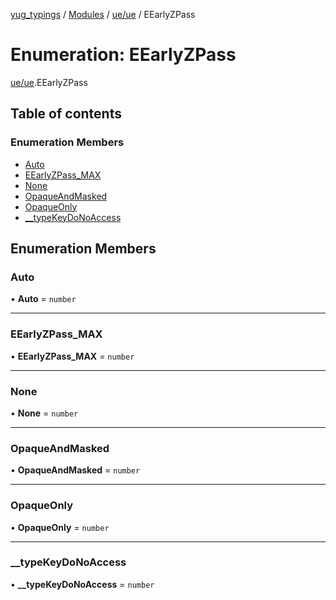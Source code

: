 [yug_typings](../README.md) / [Modules](../modules.md) / [ue/ue](../modules/ue_ue.md) / EEarlyZPass

# Enumeration: EEarlyZPass

[ue/ue](../modules/ue_ue.md).EEarlyZPass

## Table of contents

### Enumeration Members

- [Auto](ue_ue.EEarlyZPass.md#auto)
- [EEarlyZPass\_MAX](ue_ue.EEarlyZPass.md#eearlyzpass_max)
- [None](ue_ue.EEarlyZPass.md#none)
- [OpaqueAndMasked](ue_ue.EEarlyZPass.md#opaqueandmasked)
- [OpaqueOnly](ue_ue.EEarlyZPass.md#opaqueonly)
- [\_\_typeKeyDoNoAccess](ue_ue.EEarlyZPass.md#__typekeydonoaccess)

## Enumeration Members

### Auto

• **Auto** = `number`

___

### EEarlyZPass\_MAX

• **EEarlyZPass\_MAX** = `number`

___

### None

• **None** = `number`

___

### OpaqueAndMasked

• **OpaqueAndMasked** = `number`

___

### OpaqueOnly

• **OpaqueOnly** = `number`

___

### \_\_typeKeyDoNoAccess

• **\_\_typeKeyDoNoAccess** = `number`
